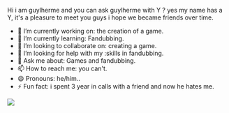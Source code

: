 
Hi i am guylherme and you can ask guylherme with Y ? yes my name has a Y, it's a pleasure to meet you guys i hope we became friends over time.


- 🔭 I’m currently working on: the creation of a game.
- 🌱 I’m currently learning: Fandubbing.
- 👯 I’m looking to collaborate on: creating a game.
- 🤔 I’m looking for help with my :skills in fandubbing.
- 💬 Ask me about: Games and fandubbing.
- 📫 How to reach me: you can't.
- 😄 Pronouns: he/him..
- ⚡ Fun fact: i spent 3 year in calls with a friend and now he hates me.

![](https://media.tenor.com/INWZc-XWx2AAAAAM/skeleton-berserk.gif)
